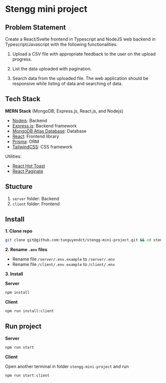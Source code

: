 # Stengg mini project

## Problem Statement
Create a React/Svelte frontend in Typescript and NodeJS web backend in Typescript/Javascript with the following functionalities.

1. Upload a CSV file with appropriate feedback to the user on the upload progress.

2. List the data uploaded with pagination.

3. Search data from the uploaded file. The web application should be responsive while listing of data and searching of data.

## Tech Stack
**MERN Stack** (MongoDB, Express.js, React.js, and Nodejs)
- [Nodejs](https://nodejs.org/en): Backend
- [Express.js](https://expressjs.com/): Backend framework
- [MongoDB Atlas Database](https://www.mongodb.com/atlas/database): Database
- [React](https://react.dev/): Frontend library
- [Prisma](https://www.prisma.io): ORM
- [TailwindCSS](https://tailwindcss.com): CSS framework

Utilities:
- [React Hot Toast](https://react-hot-toast.com/)
- [React Paginate](https://github.com/AdeleD/react-paginate)

## Stucture
1. `server` folder: Backend
2. `client` folder: Frontend

## Install
**1. Clone repo**

```bash
git clone git@github.com:tunguyendct/stengg-mini-project.git && cd stengg-mini-project
```

**2. Rename `.env` files**

- Rename file `/server/.env.example` to `/server/.env`
- Rename file `/client/.env.example` to `/client/.env`

**3. Install**

**Server**

```bash
npm install
```

**Client**
```bash
npm run install:client
```

## Run project

**Server**
```bash
npm run start
```

**Client**

Open another terminal in folder `stengg-mini-project` and run

```bash
npm run start:client
```
